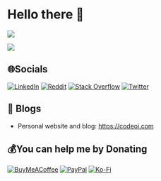 # Hello there 👋

  ![](https://github.com/fady0/fady0/blob/main/readme_header.jpg)
  
  ![](https://komarev.com/ghpvc/?username=fady0&label=PROFILE+VIEWS)

## 🌐Socials
[![LinkedIn](https://img.shields.io/badge/LinkedIn-%230077B5.svg?logo=linkedin&logoColor=white)](https://linkedin.com/in/fady0) [![Reddit](https://img.shields.io/badge/Reddit-%23FF4500.svg?logo=Reddit&logoColor=white)](https://reddit.com/user/fady000) [![Stack Overflow](https://img.shields.io/badge/-Stackoverflow-FE7A16?logo=stack-overflow&logoColor=white)](https://stackoverflow.com/users/14895864) [![Twitter](https://img.shields.io/badge/Twitter-%231DA1F2.svg?logo=Twitter&logoColor=white)](https://twitter.com/fadynagh0)
  
  
## 📝 Blogs
  
- Personal website and blog: https://codeoi.com

 

 ## 💰You can help me by Donating
  [![BuyMeACoffee](https://img.shields.io/badge/Buy%20Me%20a%20Coffee-ffdd00?style=for-the-badge&logo=buy-me-a-coffee&logoColor=black)](https://buymeacoffee.com/fady0) [![PayPal](https://img.shields.io/badge/PayPal-00457C?style=for-the-badge&logo=paypal&logoColor=white)](https://paypal.me/fadyfaraday) [![Ko-Fi](https://img.shields.io/badge/Ko--fi-F16061?style=for-the-badge&logo=ko-fi&logoColor=white)](https://ko-fi.com/fady0) 
